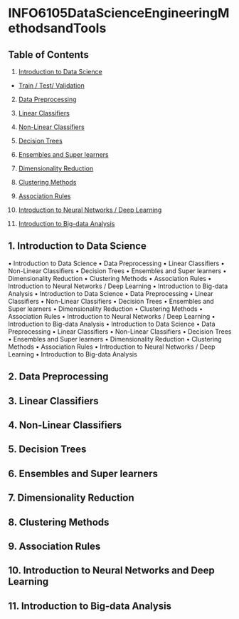 # INFO6105DataScienceEngineeringMethodsandTools

## Table of Contents

1. [Introduction to Data Science](#1-Introduction-to-Data-Science)
- [Train / Test/ Validation](#Train-Test-Validation)

2. [Data Preprocessing](#2-Data-Preprocessing)

3. [Linear Classifiers](#3-Linear-Classifiers)

4. [Non-Linear Classifiers](#4-Non-Linear-Classifiers)

5. [Decision Trees](#5-Decision-Trees)

6. [Ensembles and Super learners](#6-Ensembles-and-Super-learners)

7. [Dimensionality Reduction](#7-Dimensionality-Reduction)

8. [Clustering Methods](#8-Clustering-Methods)

9. [ Association Rules](#9-Association-Rules)

10. [Introduction to Neural Networks / Deep Learning](#10-Introduction-to-Neural-Networks-and-Deep-Learning)

11. [Introduction to Big-data Analysis](#11-Introduction-to-Big-data-Analysis)

## 1. Introduction to Data Science
• Introduction to Data Science
• Data Preprocessing
• Linear Classifiers
• Non-Linear Classifiers
• Decision Trees
• Ensembles and Super learners
• Dimensionality Reduction
• Clustering Methods
• Association Rules
• Introduction to Neural Networks / Deep Learning
• Introduction to Big-data Analysis
• Introduction to Data Science
• Data Preprocessing
• Linear Classifiers
• Non-Linear Classifiers
• Decision Trees
• Ensembles and Super learners
• Dimensionality Reduction
• Clustering Methods
• Association Rules
• Introduction to Neural Networks / Deep Learning
• Introduction to Big-data Analysis
• Introduction to Data Science
• Data Preprocessing
• Linear Classifiers
• Non-Linear Classifiers
• Decision Trees
• Ensembles and Super learners
• Dimensionality Reduction
• Clustering Methods
• Association Rules
• Introduction to Neural Networks / Deep Learning
• Introduction to Big-data Analysis

## 2. Data Preprocessing
## 3. Linear Classifiers
## 4. Non-Linear Classifiers
## 5. Decision Trees
## 6. Ensembles and Super learners
## 7. Dimensionality Reduction
## 8. Clustering Methods
## 9. Association Rules
## 10. Introduction to Neural Networks and Deep Learning
## 11. Introduction to Big-data Analysis